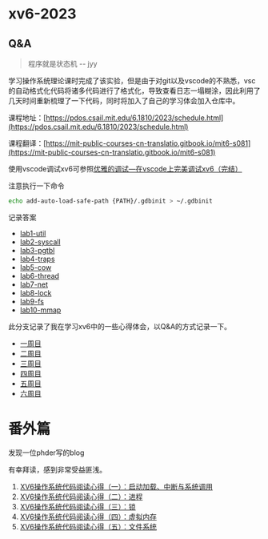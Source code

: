 # xv6-2023  
## Q&A
> 程序就是状态机  -- jyy    

学习操作系统理论课时完成了该实验，但是由于对git以及vscode的不熟悉，vsc的自动格式化代码将诸多代码进行了格式化，导致查看日志一塌糊涂，因此利用了几天时间重新梳理了一下代码，同时将加入了自己的学习体会加入仓库中。

课程地址：[https://pdos.csail.mit.edu/6.1810/2023/schedule.html](https://pdos.csail.mit.edu/6.1810/2023/schedule.html)

课程翻译：[https://mit-public-courses-cn-translatio.gitbook.io/mit6-s081](https://mit-public-courses-cn-translatio.gitbook.io/mit6-s081)

使用vscode调试xv6可参照[优雅的调试—在vscode上完美调试xv6（完结）](https://sanbuphy.github.io/p/%E4%BC%98%E9%9B%85%E7%9A%84%E8%B0%83%E8%AF%95%E5%9C%A8vscode%E4%B8%8A%E5%AE%8C%E7%BE%8E%E8%B0%83%E8%AF%95xv6%E5%AE%8C%E7%BB%93/)

注意执行一下命令
```bash
echo add-auto-load-safe-path {PATH}/.gdbinit > ~/.gdbinit 
```


记录答案
* [lab1-util](./ans/util.md)
* [lab2-syscall](./ans/syscall.md)
* [lab3-pgtbl](./ans/pgtbl.md)
* [lab4-traps](./ans/traps.md)
* [lab5-cow](./ans/cow.md)
* [lab6-thread](./ans/thread.md)
* [lab7-net](./ans/net.md)
* [lab8-lock](./ans/lock.md)
* [lab9-fs](./ans/fs.md)
* [lab10-mmap](./ans/mmap.md)


此分支记录了我在学习xv6中的一些心得体会，以Q&A的方式记录一下。
* [一周目](QA/一周目.md)
* [二周目](QA/二周目.md)
* [三周目](QA/三周目.md)
* [四周目](QA/四周目.md)
* [五周目](QA/五周目.md)
* [六周目](QA/六周目.md)



# 番外篇

发现一位phder写的blog

有幸拜读，感到非常受益匪浅。

1. [XV6操作系统代码阅读心得（一）：启动加载、中断与系统调用](https://hehao98.github.io/posts/2019/03/xv6-1/)
2. [XV6操作系统代码阅读心得（二）：进程](https://hehao98.github.io/posts/2019/03/xv6-2/)
3. [XV6操作系统代码阅读心得（三）：锁](https://hehao98.github.io/posts/2019/04/xv6-3/)
4. [XV6操作系统代码阅读心得（四）：虚拟内存](https://hehao98.github.io/posts/2019/04/xv6-4/)
5. [XV6操作系统代码阅读心得（五）：文件系统](https://hehao98.github.io/posts/2019/04/xv6-5/)
